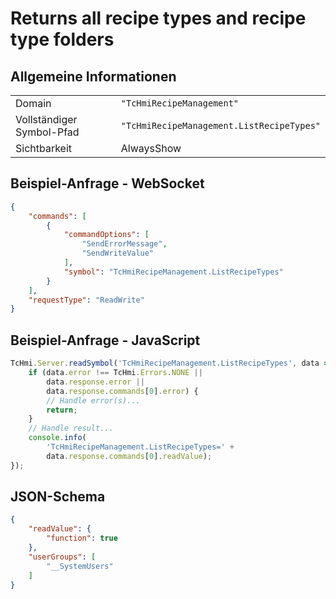 # Returns all recipe types and recipe type folders

## Allgemeine Informationen

|  |  |
| - | - |
| Domain | `"TcHmiRecipeManagement"` |
| Vollständiger Symbol-Pfad | `"TcHmiRecipeManagement.ListRecipeTypes"` |
| Sichtbarkeit | AlwaysShow |

## Beispiel-Anfrage - WebSocket

```json
{
    "commands": [
        {
            "commandOptions": [
                "SendErrorMessage",
                "SendWriteValue"
            ],
            "symbol": "TcHmiRecipeManagement.ListRecipeTypes"
        }
    ],
    "requestType": "ReadWrite"
}
```

## Beispiel-Anfrage - JavaScript

```javascript
TcHmi.Server.readSymbol('TcHmiRecipeManagement.ListRecipeTypes', data => {
    if (data.error !== TcHmi.Errors.NONE ||
        data.response.error ||
        data.response.commands[0].error) {
        // Handle error(s)...
        return;
    }
    // Handle result...
    console.info(
        'TcHmiRecipeManagement.ListRecipeTypes=' +
        data.response.commands[0].readValue);
});
```

## JSON-Schema

```json
{
    "readValue": {
        "function": true
    },
    "userGroups": [
        "__SystemUsers"
    ]
}
```
